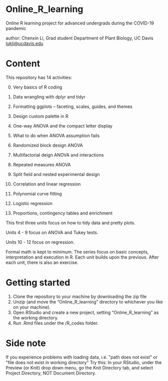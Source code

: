 # Online_R_learning
Online R learning project for advanced undergrads during the COVID-19 pandemic 

author: Chenxin Li, 
Grad student 
Department of Plant Biology,
UC Davis 
lukli@ucdavis.edu 

# Content
This repository has 14 activities: 

0) Very basics of R coding  
1) Data wrangling with dplyr and tidyr 
2) Formatting ggplots – faceting, scales, guides, and themes 
3) Design custom palette in R 


4) One-way ANOVA and the compact letter display 
5) What to do when ANOVA assumption fails 
6) Randomized block design ANOVA 


7) Multifactorial deign ANOVA and interactions 
8) Repeated measures ANOVA
9) Split field and nested experimental design


10) Correlation and linear regression
11) Polynomial curve fitting 
12) Logistic regression  

13) Proportions, contingency tables and enrichment 

This first three units focus on how to tidy data and pretty plots. 

Units 4 - 9 focus on ANOVA and Tukey tests. 

Units 10 - 12 focus on regression. 


Formal math is kept to minimum. The series focus on basic concepts, interpretation and execution in R. 
Each unit builds upon the previous. After each unit, there is also an exercise. 

# Getting started
1) Clone the repository to your machine by downloading the zip file
2) Unzip (and move the “Online_R_learning” directory to whichever you like on your machine).
3) Open RStudio and create a new project, setting “Online_R_learning” as the working directory. 
4) Run .Rmd files under the /R_codes folder.   


# Side note
If you experience problems with loading data, i.e. "path does not exist" or "file does not exist in working directory"
Try this: 
In your RStudio, under the Preview (or Knit) drop down menu, 
go the Knit Directory tab, and select Project Directory, NOT Document Directory.  






